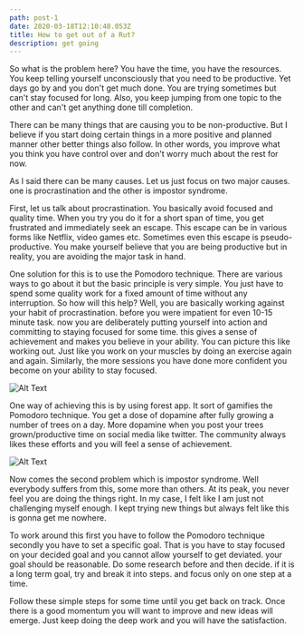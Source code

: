 ```yaml
---
path: post-1
date: 2020-03-18T12:10:48.053Z
title: How to get out of a Rut?
description: get going
---
```

So what is the problem here? You have the time, you have the resources. You keep telling yourself unconsciously that you need to be productive. Yet days go by and you don't get much done. You are trying sometimes but can't stay focused for long. Also, you keep jumping from one topic to the other and can't get anything done till completion.

There can be many things that are causing you to be non-productive. But I believe if you start doing certain things in a more positive and planned manner other better things also follow. In other words, you improve what you think you have control over and don't worry much about the rest for now.

As I said there can be many causes. Let us just focus on two major causes. one is procrastination and the other is impostor syndrome.

First, let us talk about procrastination. You basically avoid focused and quality time. When you try you do it for a short span of time, you get frustrated and immediately seek an escape. This escape can be in various forms like Netflix, video games etc. Sometimes even this escape is pseudo-productive. You make yourself believe that you are being productive but in reality, you are avoiding the major task in hand. 

One solution for this is to use the Pomodoro technique. There are various ways to go about it but the basic principle is very simple. You just have to spend some quality work for a fixed amount of time without any interruption. So how will this help? Well, you are basically working against your habit of procrastination. before you were impatient for even 10-15 minute task. now you are deliberately putting yourself into action and committing to staying focused for some time. this gives a sense of achievement and makes you believe in your ability. You can picture this like working out. Just like you work on your muscles by doing an exercise again and again. Similarly, the more sessions you have done more confident you become on your ability to stay focused. 

![Alt Text](https://dev-to-uploads.s3.amazonaws.com/i/66az3kfv36gdf36m9j6f.jpeg)

One way of achieving this is by using forest app. It sort of gamifies the Pomodoro technique. You get a dose of dopamine after fully growing a number of trees on a day. More dopamine when you post your trees grown/productive time on social media like twitter. The community always likes these efforts and you will feel a sense of achievement. 

![Alt Text](https://dev-to-uploads.s3.amazonaws.com/i/2el06jlxw2acgtyhdz4m.jpg)

Now comes the second problem which is impostor syndrome. Well everybody suffers from this, some more than others. At its peak, you never feel you are doing the things right. In my case, I felt like I am just not challenging myself enough. I kept trying new things but always felt like this is gonna get me nowhere.

To work around this first you have to follow the Pomodoro technique secondly you have to set a specific goal. That is you have to stay focused on your decided goal and you cannot allow yourself to get deviated. your goal should be reasonable. Do some research before and then decide. if it is a long term goal, try and break it into steps. and focus only on one step at a time. 

Follow these simple steps for some time until you get back on track. Once there is a good momentum you will want to improve and new ideas will emerge. Just keep doing the deep work and you will have the satisfaction.
